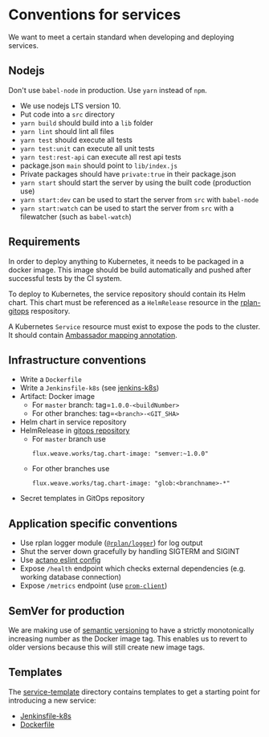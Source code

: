 # Conventions for services

We want to meet a certain standard when developing and deploying services.

## Nodejs

Don't use `babel-node` in production. Use `yarn` instead of `npm`.

* We use nodejs LTS version 10.
* Put code into a `src` directory
* `yarn build` should build into a `lib` folder
* `yarn lint` should lint all files
* `yarn test` should execute all tests
* `yarn test:unit` can execute all unit tests
* `yarn test:rest-api` can execute all rest api tests
* package.json `main` should point to `lib/index.js`
* Private packages should have `private:true` in their package.json
* `yarn start` should start the server by using the built code (production use)
* `yarn start:dev` can be used to start the server from `src` with `babel-node`
* `yarn start:watch` can be used to start the server from `src` with a filewatcher (such as `babel-watch`)

## Requirements

In order to deploy anything to Kubernetes, it needs to be packaged in a docker image.
This image should be build automatically and pushed after successful tests by the CI system.

To deploy to Kubernetes, the service repository should contain its Helm chart.
This chart must be referenced as a `HelmRelease` resource in the [rplan-gitops](https://github.com/actano/rplan-gitops) respository.

A Kubernetes `Service` resource must exist to expose the pods to the cluster.
It should contain [Ambassador mapping annotation](https://www.getambassador.io/reference/mappings/).

## Infrastructure conventions

* Write a `Dockerfile`
* Write a `Jenkinsfile-k8s` (see [jenkins-k8s](https://github.com/actano/jenkins-k8s))
* Artifact: Docker image
    * For `master` branch: tag=`1.0.0-<buildNumber>`
    * For other branches: tag=`<branch>-<GIT_SHA>`
* Helm chart in service repository
* HelmRelease in [gitops repository](https://github.com/actano/rplan-gitops)
    * For `master` branch use
        ```
        flux.weave.works/tag.chart-image: "semver:~1.0.0"
        ```
    * For other branches use
        ```
        flux.weave.works/tag.chart-image: "glob:<branchname>-*"
        ```
* Secret templates in GitOps repository

## Application specific conventions

* Use rplan logger module ([`@rplan/logger`](https://github.com/actano/rplan-logger)) for log output
* Shut the server down gracefully by handling SIGTERM and SIGINT
* Use [actano eslint config](https://github.com/actano/javascript)
* Expose `/health` endpoint which checks external dependencies (e.g. working database connection)
* Expose `/metrics` endpoint (use [`prom-client`](https://www.npmjs.com/package/prom-client))

## SemVer for production

We are making use of [semantic versioning](https://semver.org/) to have a strictly monotonically increasing number as the Docker image tag.
This enables us to revert to older versions because this will still create new image tags.

## Templates

The [service-template](./service-template) directory contains templates to get a starting point for
introducing a new service:
* [Jenkinsfile-k8s](./service-template/Jenkinsfile-k8s)
* [Dockerfile](./service-template/Dockerfile)
